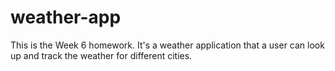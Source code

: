 # weather-app
This is the Week 6 homework. It's a weather application that a user can look up and track the weather for different cities.
